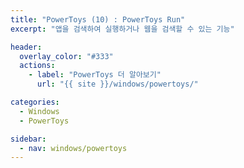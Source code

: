 ```yaml
---
title: "PowerToys (10) : PowerToys Run"
excerpt: "앱을 검색하여 실행하거나 웹을 검색할 수 있는 기능"

header:
  overlay_color: "#333"
  actions:
    - label: "PowerToys 더 알아보기"
      url: "{{ site }}/windows/powertoys/"

categories:
  - Windows
  - PowerToys

sidebar:
  - nav: windows/powertoys
---
```

